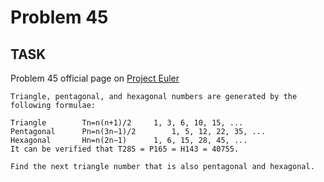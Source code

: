 Problem 45
===

## TASK ##

Problem 45 official page on [Project Euler](http://projecteuler.net/problem=45)
	
	Triangle, pentagonal, and hexagonal numbers are generated by the following formulae:
	
	Triangle	 	Tn=n(n+1)/2	 	1, 3, 6, 10, 15, ...
	Pentagonal	 	Pn=n(3n−1)/2	 	1, 5, 12, 22, 35, ...
	Hexagonal	 	Hn=n(2n−1)	 	1, 6, 15, 28, 45, ...
	It can be verified that T285 = P165 = H143 = 40755.
	
	Find the next triangle number that is also pentagonal and hexagonal.